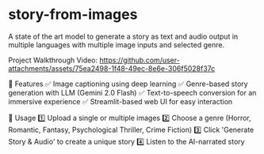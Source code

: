 # story-from-images
A state of the art model to generate a story as text and audio output in multiple languages with multiple image inputs and selected genre.

Project Walkthrough Video:
https://github.com/user-attachments/assets/75ea2498-1f48-49ec-8e6e-306f5028f37c


🔹 Features
✅ Image captioning using deep learning
✅ Genre-based story generation with LLM (Gemini 2.0 Flash)
✅ Text-to-speech conversion for an immersive experience
✅ Streamlit-based web UI for easy interaction

🔹 Usage
1️⃣ Upload a single or multiple images
2️⃣ Choose a genre (Horror, Romantic, Fantasy, Psychological Thriller, Crime Fiction)
3️⃣ Click 'Generate Story & Audio' to create a unique story
4️⃣ Listen to the AI-narrated story
